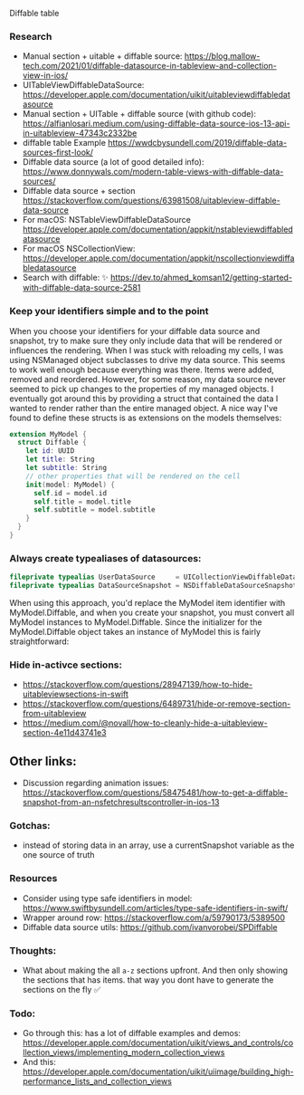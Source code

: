 Diffable table<!--more-->

### Research
- Manual section + uitable + diffable source: https://blog.mallow-tech.com/2021/01/diffable-datasource-in-tableview-and-collection-view-in-ios/
- UITableViewDiffableDataSource: https://developer.apple.com/documentation/uikit/uitableviewdiffabledatasource
- Manual section + UITable + diffable source (with github code): https://alfianlosari.medium.com/using-diffable-data-source-ios-13-api-in-uitableview-47343c2332be
- diffable table Example https://wwdcbysundell.com/2019/diffable-data-sources-first-look/
- Diffable data source (a lot of good detailed info):  https://www.donnywals.com/modern-table-views-with-diffable-data-sources/
- Diffable data source + section https://stackoverflow.com/questions/63981508/uitableview-diffable-data-source
- For macOS: NSTableViewDiffableDataSource https://developer.apple.com/documentation/appkit/nstableviewdiffabledatasource
- For macOS NSCollectionView: https://developer.apple.com/documentation/appkit/nscollectionviewdiffabledatasource
- Search with diffable: ✨ https://dev.to/ahmed_komsan12/getting-started-with-diffable-data-source-2581

### Keep your identifiers simple and to the point
When you choose your identifiers for your diffable data source and snapshot, try to make sure they only include data that will be rendered or influences the rendering. When I was stuck with reloading my cells, I was using NSManaged object subclasses to drive my data source. This seems to work well enough because everything was there. Items were added, removed and reordered. However, for some reason, my data source never seemed to pick up changes to the properties of my managed objects. I eventually got around this by providing a struct that contained the data I wanted to render rather than the entire managed object. A nice way I've found to define these structs is as extensions on the models themselves:

```swift
extension MyModel {
  struct Diffable {
    let id: UUID
    let title: String
    let subtitle: String
    // other properties that will be rendered on the cell
    init(model: MyModel) {
      self.id = model.id
      self.title = model.title
      self.subtitle = model.subtitle
    }
  }
}
```

### Always create typealiases of datasources:
```swift
fileprivate typealias UserDataSource     = UICollectionViewDiffableDataSource<ViewController.Section, Contact>
fileprivate typealias DataSourceSnapshot = NSDiffableDataSourceSnapshot<ViewController.Section, Contact>
```

When using this approach, you'd replace the MyModel item identifier with MyModel.Diffable, and when you create your snapshot, you must convert all MyModel instances to MyModel.Diffable. Since the initializer for the MyModel.Diffable object takes an instance of MyModel this is fairly straightforward:

### Hide in-activce sections:
- https://stackoverflow.com/questions/28947139/how-to-hide-uitableviewsections-in-swift
- https://stackoverflow.com/questions/6489731/hide-or-remove-section-from-uitableview
- https://medium.com/@novall/how-to-cleanly-hide-a-uitableview-section-4e11d43741e3

## Other links:
- Discussion regarding animation issues: https://stackoverflow.com/questions/58475481/how-to-get-a-diffable-snapshot-from-an-nsfetchresultscontroller-in-ios-13

### Gotchas:
- instead of storing data in an array, use a currentSnapshot variable as the one source of truth

### Resources
- Consider using type safe identifiers in model: https://www.swiftbysundell.com/articles/type-safe-identifiers-in-swift/
- Wrapper around row: https://stackoverflow.com/a/59790173/5389500
- Diffable data source utils: https://github.com/ivanvorobei/SPDiffable

### Thoughts:
- What about making the all `a-z` sections upfront. And then only showing the sections that has items. that way you dont have to generate the sections on the fly ✅

### Todo:
- Go through this: has a lot of diffable examples and demos: https://developer.apple.com/documentation/uikit/views_and_controls/collection_views/implementing_modern_collection_views
- And this: https://developer.apple.com/documentation/uikit/uiimage/building_high-performance_lists_and_collection_views
